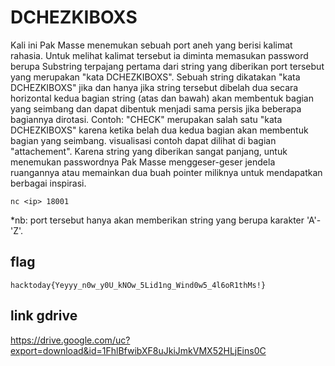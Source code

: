 # DCHEZKIBOXS
  Kali ini Pak Masse menemukan sebuah port aneh yang berisi kalimat rahasia.
  Untuk melihat kalimat tersebut ia diminta memasukan password berupa Substring terpajang pertama dari string yang diberikan port tersebut yang merupakan "kata DCHEZKIBOXS".
  Sebuah string dikatakan "kata DCHEZKIBOXS" jika dan hanya jika string tersebut dibelah dua secara horizontal kedua bagian string (atas dan bawah) akan membentuk bagian yang seimbang dan dapat dibentuk menjadi sama persis jika beberapa bagiannya dirotasi.
  Contoh: "CHECK" merupakan salah satu "kata DCHEZKIBOXS" karena ketika belah dua kedua bagian akan membentuk bagian yang seimbang. visualisasi contoh dapat dilihat di bagian "attachement".
Karena string yang diberikan sangat panjang, untuk menemukan passwordnya Pak Masse menggeser-geser jendela ruangannya atau memainkan dua buah pointer miliknya untuk mendapatkan berbagai inspirasi.

`nc <ip> 18001`

*nb: port tersebut hanya akan memberikan string yang berupa karakter 'A'-'Z'.

## flag
`hacktoday{Yeyyy_n0w_y0U_kNOw_5Lid1ng_Wind0w5_4l6oR1thMs!}`

## link gdrive
https://drive.google.com/uc?export=download&id=1FhlBfwibXF8uJkiJmkVMX52HLjEins0C
